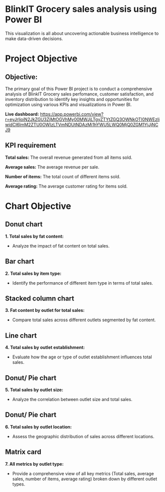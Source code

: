 # BlinkIT Grocery sales analysis using Power BI 
This visualization is all about uncovering actionable business intelligence to make data-driven decisions.


# Project Objective

## Objective:
The primary goal of this Power BI project is to conduct a comprehensive analysis of BlinkIT Grocery sales perfomance, customer satisfaction, and inventory distribution to identify key insights and opportunities for optimization using various KPIs and visualizations in Power BI.


**Live dashboard:** 
https://app.powerbi.com/view?r=eyJrIjoiN2JkZGU3ZjMtOGVhMy00MWJjLTgyZTYtZGQ3OWNkOTI0NWEzIiwidCI6ImM2ZTU0OWIzLTVmNDUtNDAzMi1hYWU5LWQ0MjQ0ZGM1YjJjNCJ9

## KPI requirement

**Total sales:** The overall revenue generated from all items sold.

**Average sales:** The average revenue per sale.

**Number of items:** The total count of different
items sold.

**Average rating:** The average customer rating for items sold.

# Chart Objective
## Donut chart
**1. Total sales by fat content:** 
- Analyze the impact of fat content on total sales.

## Bar chart
**2. Total sales by item type:** 
- Identify the performance of different item type in terms of total sales.

## Stacked column chart
**3. Fat content by outlet for total sales:** 
- Compare total sales across different outlets segmented by fat content.

## Line chart
**4. Total sales by outlet establishment:** 
- Evaluate how the age or type of outlet establishment
influences total sales.

## Donut/ Pie chart
**5. Total sales by outlet size:** 
- Analyze the correlation between outlet size and total sales.

## Donut/ Pie chart
**6. Total sales by outlet location:** 
- Assess the geographic distribution of sales across different locations.

## Matrix card
**7. All metrics by outlet type:** 
- Provide a comprehensive view of all key metrics (Total sales, average sales, number of items, 
average rating) broken down by different outlet types.
